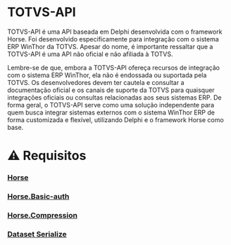 # TOTVS-API
TOTVS-API é uma API baseada em Delphi desenvolvida com o framework Horse. Foi desenvolvido especificamente para integração com o sistema ERP WinThor da TOTVS. Apesar do nome, é importante ressaltar que a TOTVS-API é uma API não oficial e não afiliada à TOTVS.

Lembre-se de que, embora a TOTVS-API ofereça recursos de integração com o sistema ERP WinThor, ela não é endossada ou suportada pela TOTVS. Os desenvolvedores devem ter cautela e consultar a documentação oficial e os canais de suporte da TOTVS para quaisquer integrações oficiais ou consultas relacionadas aos seus sistemas ERP. De forma geral, o TOTVS-API serve como uma solução independente para quem busca integrar sistemas externos com o sistema WinThor ERP de forma customizada e flexível, utilizando Delphi e o framework Horse como base.

# ⚠️ Requisitos

### [Horse](https://github.com/HashLoad/horse)

### [Horse.Basic-auth](https://github.com/HashLoad/horse-basic-auth)

### [Horse.Compression](https://github.com/HashLoad/horse-compression)

### [Dataset Serialize](https://github.com/viniciussanchez/dataset-serialize)
